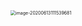 <img src="https://i.loli.net/2020/06/13/rPGnWyMFDOTvel4.png" alt="image-20200613111539681" style="zoom:50%;" />